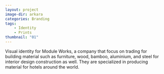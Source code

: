 ```yaml
---
layout: project
image-dir: arkara
categories: Branding
tags:
    - Identity
    - Prints
thumbnail: "01"
---
```

Visual identity for Module Works, a company that focus on trading for building material such as furniture, wood, bamboo, aluminium, and steel for interior design construction as well. They are specialized in producing material for hotels around the world.